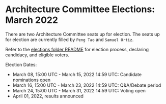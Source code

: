 # Architecture Committee Elections: March 2022

There are two Architecture Committee seats up for election. The seats up for
election are currently filled by `Peng Tao` and `Samuel Ortiz`.

Refer to the [elections folder README](https://github.com/kata-containers/community/tree/master/elections)
for election process, declaring candidacy, and eligible voters.

Election Dates:

* March 08, 15:00 UTC - March 15, 2022 14:59 UTC: Candidate nominations open
* March 16, 15:00 UTC - March 23, 2022 14:59 UTC: Q&A/Debate period
* March 24, 15:00 UTC - March 31, 2022 14:59 UTC: Voting open
* April 01, 2022, results announced
